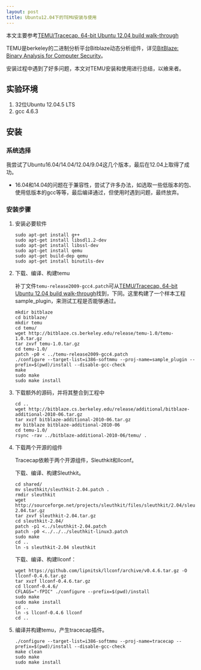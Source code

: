 ```yaml
---
layout: post
title: Ubuntu12.04下的TEMU安装与使用
---
```


本文主要参考[TEMU/Tracecap, 64-bit Ubuntu 12.04 build walk-through](https://groups.google.com/forum/#!searchin/bitblaze-users/temu%7Csort:relevance/bitblaze-users/QdoY9l8D-ho/GeX8aY2NHOwJ)

TEMU是berkeley的二进制分析平台Bitblaze动态分析组件，详见[BitBlaze: Binary Analysis for Computer Security](http://bitblaze.cs.berkeley.edu/)。

安装过程中遇到了好多问题，本文对TEMU安装和使用进行总结，以飨来者。

## 实验环境

1. 32位Ubuntu 12.04.5 LTS
2. gcc 4.6.3

## 安装

### 系统选择

我尝试了Ubuntu16.04/14.04/12.04/9.04这几个版本，最后在12.04上取得了成功。

* 16.04和14.04的问题在于兼容性，尝试了许多办法，如选取一些低版本的包、使用低版本的gcc等等，最后编译通过，但使用时遇到问题，最终放弃。

### 安装步骤

1. 安装必要软件

    ```
    sudo apt-get install g++
    sudo apt-get install libsdl1.2-dev
    sudo apt-get install libssl-dev
    sudo apt-get install qemu
    sudo apt-get build-dep qemu
    sudo apt-get install binutils-dev
    ```

2. 下载、编译、构建temu

    补丁文件`temu-release2009-gcc4.patch`可从[TEMU/Tracecap, 64-bit Ubuntu 12.04 build walk-through](https://groups.google.com/forum/#!searchin/bitblaze-users/temu%7Csort:relevance/bitblaze-users/QdoY9l8D-ho/GeX8aY2NHOwJ)找到，下同。这里构建了一个样本工程sample_plugin，来测试工程是否能够通过。

    ```
    mkdir bitblaze
    cd bitblaze/
    mkdir temu
    cd temu/
    wget http://bitblaze.cs.berkeley.edu/release/temu-1.0/temu-1.0.tar.gz
    tar zxvf temu-1.0.tar.gz
    cd temu-1.0/
    patch -p0 < ../temu-release2009-gcc4.patch
    ./configure --target-list=i386-softmmu --proj-name=sample_plugin --prefix=$(pwd)/install --disable-gcc-check
    make
    sudo make
    sudo make install
    ```

3. 下载额外的源码，并将其整合到工程中

    ```
    cd ..
    wget http://bitblaze.cs.berkeley.edu/release/additional/bitblaze-additional-2010-06.tar.gz
    tar xvzf bitblaze-additional-2010-06.tar.gz
    mv bitblaze bitblaze-additional-2010-06
    cd temu-1.0/
    rsync -rav ../bitblaze-additional-2010-06/temu/ .
    ```

4. 下载两个开源的组件

    Tracecap依赖于两个开源组件，Sleuthkit和llconf。

    下载、编译、构建Sleuthkit。

    ```
    cd shared/
    mv sleuthkit/sleuthkit-2.04.patch .
    rmdir sleuthkit
    wget  http://sourceforge.net/projects/sleuthkit/files/sleuthkit/2.04/sleuthkit-2.04.tar.gz
    tar zxvf sleuthkit-2.04.tar.gz
    cd sleuthkit-2.04/
    patch -p1 <../sleuthkit-2.04.patch
    patch -p0 <../../../sleuthkit-linux3.patch
    sudo make
    cd ..
    ln -s sleuthkit-2.04 sleuthkit
    ```

    下载、编译、构建llconf：

    ```
    wget https://github.com/lipnitsk/llconf/archive/v0.4.6.tar.gz -O llconf-0.4.6.tar.gz
    tar xvzf llconf-0.4.6.tar.gz
    cd llconf-0.4.6/
    CFLAGS="-fPIC" ./configure --prefix=$(pwd)/install
    sudo make
    sudo make install
    cd ..
    ln -s llconf-0.4.6 llconf
    cd ..
    ```

5. 编译并构建temu，产生tracecap插件。

    ```
    ./configure --target-list=i386-softmmu --proj-name=tracecap --prefix=$(pwd)/install --disable-gcc-check
    make clean
    sudo make
    sudo make install
    ```
